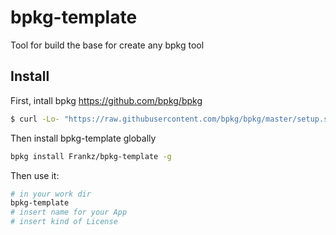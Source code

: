 # bpkg-template

Tool for build the base for create any bpkg tool

## Install 

First, intall bpkg https://github.com/bpkg/bpkg

```bash
$ curl -Lo- "https://raw.githubusercontent.com/bpkg/bpkg/master/setup.sh" | bash

```

Then install bpkg-template globally

```bash
bpkg install Frankz/bpkg-template -g

```

Then use it:

```bash
# in your work dir
bpkg-template
# insert name for your App
# insert kind of License
```
